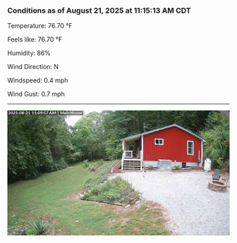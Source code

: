 ### Conditions as of August 21, 2025 at 11:15:13 AM CDT 

Temperature: 76.70 &deg;F

Feels like: 76.70 &deg;F

Humidity: 86%

Wind Direction: N

Windspeed: 0.4 mph

Wind Gust: 0.7 mph

---

<img src="./images/latest.jpeg"/>

